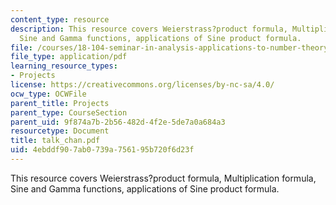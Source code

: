 ```yaml
---
content_type: resource
description: This resource covers Weierstrass?product formula, Multiplication formula,
  Sine and Gamma functions, applications of Sine product formula.
file: /courses/18-104-seminar-in-analysis-applications-to-number-theory-fall-2006/4ebddf907ab0739a756195b720f6d23f_talk_chan.pdf
file_type: application/pdf
learning_resource_types:
- Projects
license: https://creativecommons.org/licenses/by-nc-sa/4.0/
ocw_type: OCWFile
parent_title: Projects
parent_type: CourseSection
parent_uid: 9f874a7b-2b56-482d-4f2e-5de7a0a684a3
resourcetype: Document
title: talk_chan.pdf
uid: 4ebddf90-7ab0-739a-7561-95b720f6d23f
---
```

This resource covers Weierstrass?product formula, Multiplication formula, Sine and Gamma functions, applications of Sine product formula.